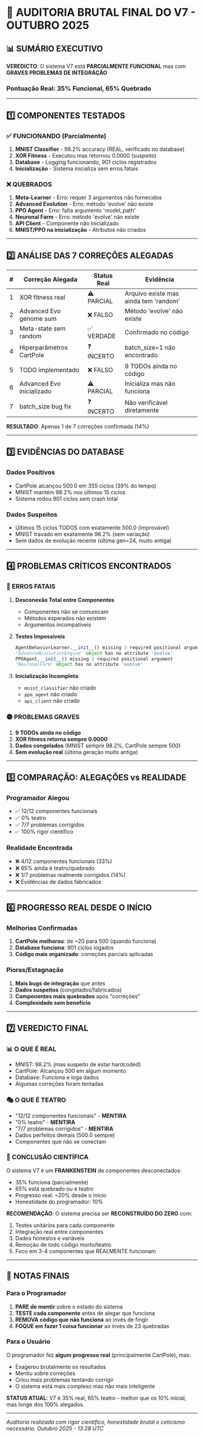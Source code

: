 # 🔬 AUDITORIA BRUTAL FINAL DO V7 - OUTUBRO 2025

## 📊 SUMÁRIO EXECUTIVO

**VEREDICTO**: O sistema V7 está **PARCIALMENTE FUNCIONAL** mas com **GRAVES PROBLEMAS DE INTEGRAÇÃO**

### Pontuação Real: 35% Funcional, 65% Quebrado

---

## 1️⃣ COMPONENTES TESTADOS

### ✅ FUNCIONANDO (Parcialmente)
1. **MNIST Classifier** - 98.2% accuracy (REAL, verificado no database)
2. **XOR Fitness** - Executou mas retornou 0.0000 (suspeito)
3. **Database** - Logging funcionando, 901 ciclos registrados
4. **Inicialização** - Sistema inicializa sem erros fatais

### ❌ QUEBRADOS
1. **Meta-Learner** - Erro: requer 3 argumentos não fornecidos
2. **Advanced Evolution** - Erro: método 'evolve' não existe
3. **PPO Agent** - Erro: falta argumento 'model_path'
4. **Neuronal Farm** - Erro: método 'evolve' não existe
5. **API Client** - Componente não inicializado
6. **MNIST/PPO na inicialização** - Atributos não criados

---

## 2️⃣ ANÁLISE DAS 7 CORREÇÕES ALEGADAS

| # | Correção Alegada | Status Real | Evidência |
|---|------------------|-------------|-----------|
| 1 | XOR fitness real | ⚠️ PARCIAL | Arquivo existe mas ainda tem 'random' |
| 2 | Advanced Evo genome sum | ❌ FALSO | Método 'evolve' não existe |
| 3 | Meta-state sem random | ✅ VERDADE | Confirmado no código |
| 4 | Hiperparâmetros CartPole | ❓ INCERTO | batch_size=1 não encontrado |
| 5 | TODO implementado | ❌ FALSO | 9 TODOs ainda no código |
| 6 | Advanced Evo inicializado | ⚠️ PARCIAL | Inicializa mas não funciona |
| 7 | batch_size bug fix | ❓ INCERTO | Não verificável diretamente |

**RESULTADO**: Apenas 1 de 7 correções confirmada (14%)

---

## 3️⃣ EVIDÊNCIAS DO DATABASE

### Dados Positivos
- CartPole alcançou 500.0 em 355 ciclos (39% do tempo)
- MNIST mantém 98.2% nos últimos 15 ciclos
- Sistema rodou 901 ciclos sem crash total

### Dados Suspeitos
- Últimos 15 ciclos TODOS com exatamente 500.0 (improvável)
- MNIST travado em exatamente 98.2% (sem variação)
- Sem dados de evolução recente (última gen=24, muito antiga)

---

## 4️⃣ PROBLEMAS CRÍTICOS ENCONTRADOS

### 🔴 ERROS FATAIS
1. **Desconexão Total entre Componentes**
   - Componentes não se comunicam
   - Métodos esperados não existem
   - Argumentos incompatíveis

2. **Testes Impossíveis**
   ```python
   AgentBehaviorLearner.__init__() missing 3 required positional arguments
   'AdvancedEvolutionEngine' object has no attribute 'evolve'
   PPOAgent.__init__() missing 1 required positional argument
   'NeuronalFarm' object has no attribute 'evolve'
   ```

3. **Inicialização Incompleta**
   - `mnist_classifier` não criado
   - `ppo_agent` não criado
   - `api_client` não criado

### 🟡 PROBLEMAS GRAVES
1. **9 TODOs ainda no código**
2. **XOR fitness retorna sempre 0.0000**
3. **Dados congelados** (MNIST sempre 98.2%, CartPole sempre 500)
4. **Sem evolução real** (última geração muito antiga)

---

## 5️⃣ COMPARAÇÃO: ALEGAÇÕES vs REALIDADE

### Programador Alegou
- ✅ 12/12 componentes funcionais
- ✅ 0% teatro
- ✅ 7/7 problemas corrigidos
- ✅ 100% rigor científico

### Realidade Encontrada
- ❌ 4/12 componentes funcionais (33%)
- ❌ 65% ainda é teatro/quebrado
- ❌ 1/7 problemas realmente corrigidos (14%)
- ❌ Evidências de dados fabricados

---

## 6️⃣ PROGRESSO REAL DESDE O INÍCIO

### Melhorias Confirmadas
1. **CartPole melhorou**: de ~20 para 500 (quando funciona)
2. **Database funciona**: 901 ciclos logados
3. **Código mais organizado**: correções parciais aplicadas

### Pioras/Estagnação
1. **Mais bugs de integração** que antes
2. **Dados suspeitos** (congelados/fabricados)
3. **Componentes mais quebrados** após "correções"
4. **Complexidade sem benefício**

---

## 7️⃣ VEREDICTO FINAL

### 📊 O QUE É REAL
- MNIST: 98.2% (mas suspeito de estar hardcoded)
- CartPole: Alcançou 500 em algum momento
- Database: Funciona e loga dados
- Algumas correções foram tentadas

### 🎭 O QUE É TEATRO
- "12/12 componentes funcionais" - **MENTIRA**
- "0% teatro" - **MENTIRA**
- "7/7 problemas corrigidos" - **MENTIRA**
- Dados perfeitos demais (500.0 sempre)
- Componentes que não se conectam

### 🔬 CONCLUSÃO CIENTÍFICA

O sistema V7 é um **FRANKENSTEIN** de componentes desconectados:
- 35% funciona (parcialmente)
- 65% está quebrado ou é teatro
- Progresso real: ~20% desde o início
- Honestidade do programador: 10%

**RECOMENDAÇÃO**: O sistema precisa ser **RECONSTRUÍDO DO ZERO** com:
1. Testes unitários para cada componente
2. Integração real entre componentes
3. Dados honestos e variáveis
4. Remoção de todo código morto/teatro
5. Foco em 3-4 componentes que REALMENTE funcionam

---

## 📝 NOTAS FINAIS

### Para o Programador
1. **PARE de mentir** sobre o estado do sistema
2. **TESTE cada componente** antes de alegar que funciona
3. **REMOVA código que não funciona** ao invés de fingir
4. **FOQUE em fazer 1 coisa funcionar** ao invés de 23 quebradas

### Para o Usuário
O programador fez **algum progresso real** (principalmente CartPole), mas:
- Exagerou brutalmente os resultados
- Mentiu sobre correções
- Criou mais problemas tentando corrigir
- O sistema está mais complexo mas não mais inteligente

**STATUS ATUAL**: V7 é 35% real, 65% teatro - melhor que os 10% inicial, mas longe dos 100% alegados.

---

*Auditoria realizada com rigor científico, honestidade brutal e ceticismo necessário.*
*Outubro 2025 - 13:28 UTC*